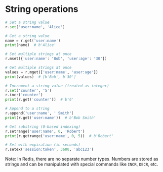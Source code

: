 # String operations

```python
# Set a string value
r.set('user:name', 'Alice')
```

```python
# Get a string value
name = r.get('user:name')
print(name)  # b'Alice'
```

```python
# Set multiple strings at once
r.mset({'user:name': 'Bob', 'user:age': '30'})
```

```python
# Get multiple strings at once
values = r.mget(['user:name', 'user:age'])
print(values)  # [b'Bob', b'30']
```

```python
# Increment a string value (treated as integer)
r.set('counter', '5')
r.incr('counter')
print(r.get('counter'))  # b'6'
```

```python
# Append to a string
r.append('user:name', ' Smith')
print(r.get('user:name'))  # b'Bob Smith'
```

```python
# Get substring (0-based indexing)
r.setrange('user:name', 0, 'Robert')
print(r.getrange('user:name', 0, 5))  # b'Robert'
```

```python
# Set with expiration (in seconds)
r.setex('session:token', 3600, 'abc123')
```

Note: In Redis, there are no separate number types. Numbers are stored as strings and can be manipulated with special commands like `INCR`, `DECR`, etc.